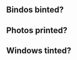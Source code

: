 ## Bindos binted?
## Photos printed?
## Windows tinted?
<!--
**Finndustriesco/Finndustriesco** is a ✨ _special_ ✨ repository because its `README.md` (this file) appears on your GitHub profile.
-->
